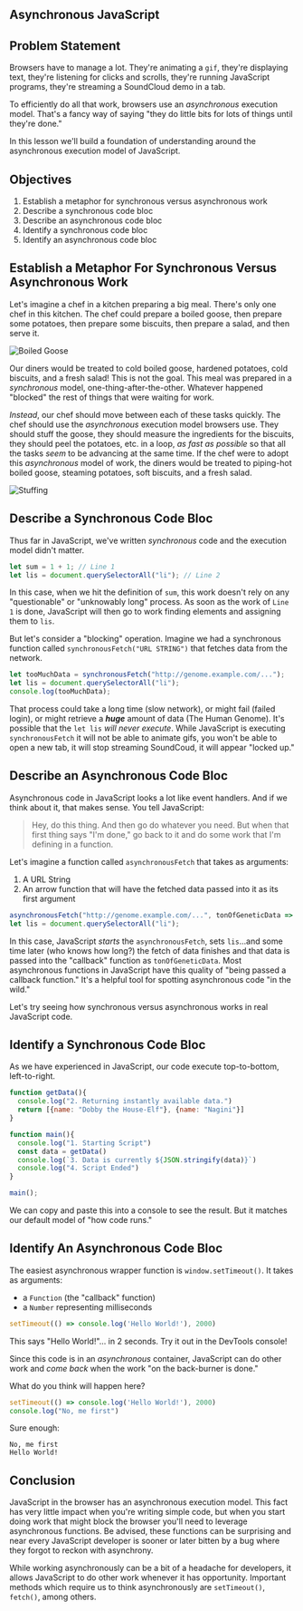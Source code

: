 Asynchronous JavaScript
---

## Problem Statement

Browsers have to manage a lot. They're animating a `gif`, they're displaying
text, they're listening for clicks and scrolls, they're running JavaScript
programs, they're streaming a SoundCloud demo in a tab.

To efficiently do all that work, browsers use an _asynchronous_ execution model.
That's a fancy way of saying "they do little bits for lots of things until
they're done."

In this lesson we'll build a foundation of understanding around the
asynchronous execution model of JavaScript.

## Objectives

1. Establish a metaphor for synchronous versus asynchronous work
2. Describe a synchronous code bloc
3. Describe an asynchronous code bloc
4. Identify a synchronous code bloc
5. Identify an asynchronous code bloc

## Establish a Metaphor For Synchronous Versus Asynchronous Work

Let's imagine a chef in a kitchen preparing a big meal. There's only one chef
in this kitchen.  The chef could prepare a boiled goose, then prepare
some potatoes, then prepare some biscuits, then prepare a salad, and then serve
it.

![Boiled Goose](https://media.giphy.com/media/zE0zR9u9oR54Y/giphy.gif)

Our diners would be treated to cold boiled goose, hardened potatoes, cold
biscuits, and a fresh salad! This is not the goal. This meal was prepared in a
_synchronous_ model, one-thing-after-the-other. Whatever happened "blocked" the
rest of things that were waiting for work.

_Instead_, our chef should move between each of these tasks quickly. The chef
should use the _asynchronous_ execution model browsers use. They should stuff
the goose, they should measure the ingredients for the biscuits, they should
peel the potatoes, etc. in a loop, _as fast as possible_ so that all the tasks
_seem_ to be advancing at the same time. If the chef were to adopt this
_asynchronous_ model of work, the diners would be treated to piping-hot
boiled goose, steaming potatoes, soft biscuits, and a fresh salad.

![Stuffing](https://media.giphy.com/media/AGc4wSw993mOQ/giphy.gif)

## Describe a Synchronous Code Bloc

Thus far in JavaScript, we've written _synchronous_ code and the execution
model didn't matter.

```js
let sum = 1 + 1; // Line 1
let lis = document.querySelectorAll("li"); // Line 2
```

In this case, when we hit the definition of `sum`, this work doesn't rely on
any "questionable" or "unknowably long" process. As soon as the work of `Line
1` is done, JavaScript will then go to work finding elements and assigning them
to `lis`.

But let's consider a "blocking" operation. Imagine we had a synchronous function
called `synchronousFetch("URL STRING")` that fetches data from the network.


```js
let tooMuchData = synchronousFetch("http://genome.example.com/...");
let lis = document.querySelectorAll("li");
console.log(tooMuchData);
```

That process could take a long time (slow network), or might fail (failed
login), or might retrieve a ***huge*** amount of data (The Human Genome). It's
possible that the `let lis` _will never execute_. While JavaScript is executing
`synchronousFetch` it will not be able to animate gifs, you won't be able to
open a new tab, it will stop streaming SoundCoud, it will appear "locked up."

## Describe an Asynchronous Code Bloc

Asynchronous code in JavaScript looks a lot like event handlers. And if we
think about it, that makes sense. You tell JavaScript:

> Hey, do this thing. And then go do whatever you need. But when that first
> thing says "I'm done," go back to it and do some work that I'm defining in a
> function.

Let's imagine a function called `asynchronousFetch` that takes as arguments:

1. A URL String
2. An arrow function that will have the fetched data passed into it as its
   first argument

```js
asynchronousFetch("http://genome.example.com/...", tonOfGeneticData => sequenceClone(tonOfGeneticData));
let lis = document.querySelectorAll("li");
```

In this case, JavaScript _starts_ the `asynchronousFetch`, sets `lis`...and
some time later (who knows how long?) the fetch of data finishes and that data
is passed into the "callback" function as `tonOfGeneticData`. Most asynchronous
functions in JavaScript have this quality of "being passed a callback
function." It's a helpful tool for spotting asynchronous code "in the wild."

Let's try seeing how synchronous versus asynchronous works in real JavaScript
code.

## Identify a Synchronous Code Bloc

As we have experienced in JavaScript, our code execute top-to-bottom,
left-to-right.

```js
function getData(){
  console.log("2. Returning instantly available data.")
  return [{name: "Dobby the House-Elf"}, {name: "Nagini"}]
}

function main(){
  console.log("1. Starting Script")
  const data = getData()
  console.log(`3. Data is currently ${JSON.stringify(data)}`)
  console.log("4. Script Ended")
}

main();
```

We can copy and paste this into a console to see the result. But it matches our
default model of "how code runs."

## Identify An Asynchronous Code Bloc

The easiest asynchronous wrapper function is `window.setTimeout()`. It takes as
arguments:

* a `Function` (the "callback" function)
* a `Number` representing milliseconds

```js
setTimeout(() => console.log('Hello World!'), 2000)
```

This says "Hello World!"... in 2 seconds. Try it out in the DevTools console!

Since this code is in an _asynchronous_ container, JavaScript can do other work
and _come back_ when the work "on the back-burner is done."

What do you think will happen here?

```js
setTimeout(() => console.log('Hello World!'), 2000)
console.log("No, me first")
```

Sure enough:

```text
No, me first
Hello World!
```

## Conclusion

JavaScript in the browser has an asynchronous execution model. This fact has
very little impact when you're writing simple code, but when you start
doing work that might block the browser you'll need to leverage asynchronous
functions. Be advised, these functions can be surprising and near every
JavaScript developer is sooner or later bitten by a bug where they forgot to
reckon with asynchrony.

While working asynchronously can be a bit of a headache for developers, it
allows JavaScript to do other work whenever it has opportunity. Important
methods which require us to think asynchronously are `setTimeout()`, `fetch()`,
among others.

